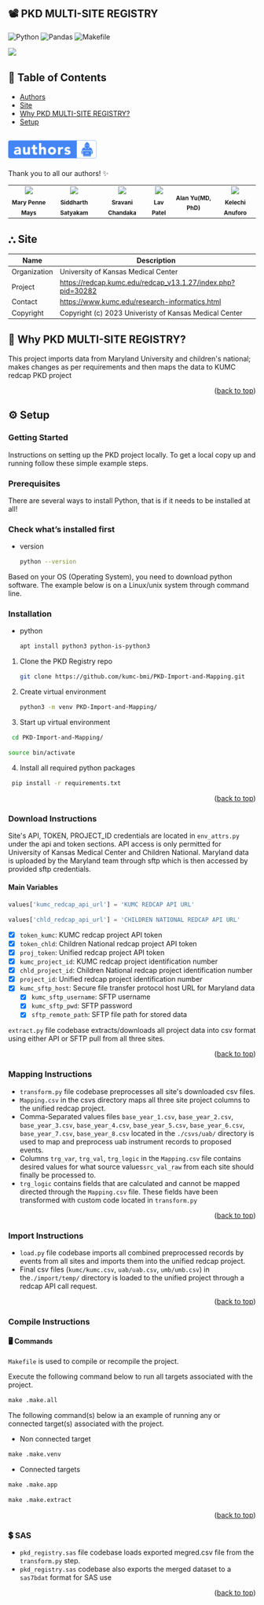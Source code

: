 <a name="readme-top"></a>
## 📽️ PKD MULTI-SITE REGISTRY

![Python](https://img.shields.io/badge/python-3670A0?style=for-the-badge&logo=python&logoColor=ffdd54) ![Pandas](https://img.shields.io/badge/pandas-%23150458.svg?style=for-the-badge&logo=pandas&logoColor=white) ![Makefile](https://img.shields.io/badge/GNU%20Bash-4EAA25?style=for-the-badge&logo=GNU%20Bash&logoColor=white)

<img src="https://projectredcap.org/wp-content/themes/rcap/images/answerhub.png" />

## 🚩 Table of Contents

- [Authors](#authors)
- [Site](#site)
- [Why PKD MULTI-SITE REGISTRY?](#why-pkd-multi-site-registry)
- [Setup](#setup)

## <img src="images/authors-badge-small.png" width="180" height="37"/>

Thank you to all our authors! ✨
<table>
  <tr>
    <td align="center"><img src="https://avatars.githubusercontent.com/u/72703458?v=4" width="100px;" /><br /><sub><b>Mary Penne Mays</b></sub></td>
    <td align="center"><img src="https://avatars.githubusercontent.com/u/43289998?v=4" width="100px;" /><br /><sub><b>Siddharth Satyakam</b></sub></td>
    <td align="center"><img src="https://avatars.githubusercontent.com/u/8313457?v=4" width="100px;" /><br /><sub><b>Sravani Chandaka</b></sub></td>
    <td align="center"><img src="https://avatars.githubusercontent.com/u/8277466?v=4" width="100px;" /><br /><sub><b>Lav Patel</b></sub></td>
    <td align="center"><sub><b>Alan Yu(MD, PhD)</b></sub></td>
    <td align="center"><img src="https://avatars.githubusercontent.com/u/4640305?v=4" width="100px;" /><br /><sub><b>Kelechi Anuforo</b></sub></td>
  </tr>
</table>



## ⛬ Site

| Name | Description |
| --- | --- |
| Organization | University of Kansas Medical Center |
| Project | https://redcap.kumc.edu/redcap_v13.1.27/index.php?pid=30282 |
| Contact | https://www.kumc.edu/research-informatics.html |
| Copyright | Copyright (c) 2023 Univeristy of Kansas Medical Center |

## 🧢 Why PKD MULTI-SITE REGISTRY?

This project imports data from Maryland University and children's national; 
makes changes as per requirements and then maps the data to KUMC redcap PKD project

<p align="right">(<a href="#readme-top">back to top</a>)</p>

## ⚙ Setup
<!-- GETTING STARTED -->
### Getting Started

Instructions on setting up the PKD project locally.
To get a local copy up and running follow these simple example steps.

### Prerequisites

There are several ways to install Python, that is if it needs to be installed at all!

### Check what’s installed first

* version
  ```sh
  python --version
  ```

Based on your OS (Operating System), you need to download python software. The example below is on a Linux/unix system through command line.

### Installation

* python
  ```sh
  apt install python3 python-is-python3
  ```

1. Clone the PKD Registry repo
   ```sh
   git clone https://github.com/kumc-bmi/PKD-Import-and-Mapping.git
   ```
2. Create virtual environment
   ```sh
   python3 -m venv PKD-Import-and-Mapping/
   ```
3. Start up virtual environment
  ```sh
   cd PKD-Import-and-Mapping/
   ```
   ```sh
   source bin/activate
   ```
4. Install all required python packages
  ```sh
   pip install -r requirements.txt
   ```

<p align="right">(<a href="#readme-top">back to top</a>)</p>

### Download Instructions

Site's API, TOKEN, PROJECT_ID credentials are located in `env_attrs.py` under the api and token sections. API access is only permitted for University of Kansas Medical Center and Children National. Maryland data is uploaded by the Maryland team through sftp which is then accessed by provided sftp credentials.

<!-- ENVIROMENT VARIABLES -->
#### Main Variables
  ```py
  values['kumc_redcap_api_url'] = 'KUMC REDCAP API URL'
  ```
  ```py
  values['chld_redcap_api_url'] = 'CHILDREN NATIONAL REDCAP API URL'
  ```

- [x] `token_kumc`: KUMC redcap project API token
- [x] `token_chld`: Children National redcap project API token
- [x] `proj_token`: Unified redcap project API token
- [x] `kumc_project_id`: KUMC redcap project identification number
- [x] `chld_project_id`: Children National redcap project identification number
- [x] `project_id`: Unified redcap project identification number
- [x] `kumc_sftp_host`: Secure file transfer protocol host URL for Maryland data
    - [x] `kumc_sftp_username`: SFTP username
    - [x] `kumc_sftp_pwd`: SFTP password
    - [x] `sftp_remote_path`: SFTP file path for stored data

`extract.py` file codebase extracts/downloads all project data into csv format using either API or SFTP pull from all three sites.

<p align="right">(<a href="#readme-top">back to top</a>)</p>

### Mapping Instructions

* `transform.py` file codebase preprocesses all site's downloaded csv files. 
* `Mapping.csv` in the csvs directory maps all three site project columns to the unified redcap project. 
* Comma-Separated values files `base_year_1.csv`, `base_year_2.csv`, `base_year_3.csv`, `base_year_4.csv`, `base_year_5.csv`, `base_year_6.csv`, `base_year_7.csv`, `base_year_8.csv` located in the `./csvs/uab/` directory is used to map and preprocess uab instrument records to proposed events. 
* Columns `trg_var`, `trg_val`, `trg_logic` in the `Mapping.csv` file contains desired values for what source values`src_val_raw` from each site should finally be processed to.
* `trg_logic` contains fields that are calculated and cannot be mapped directed through the `Mapping.csv` file. These fields have been transformed with custom code located in `transform.py`

<p align="right">(<a href="#readme-top">back to top</a>)</p>

### Import Instructions

* `load.py` file codebase imports all combined preprocessed records by events from all sites and imports them into the unified redcap project. 
* Final csv files (`kumc/kumc.csv`, `uab/uab.csv`, `umb/umb.csv`) in the`./import/temp/` directory is loaded to the unified project through a redcap API call request.

<p align="right">(<a href="#readme-top">back to top</a>)</p>

### Compile Instructions

#### 🖥️  Commands

`Makefile` is used to compile or recompile the project. 

Execute the following command below to run all targets associated with the project.

```Makefile
make .make.all
```

The following command(s) below ia an example of running any or connected target(s) associated with the project.

- Non connected target
```Makefile
make .make.venv
```

- Connected targets
```Makefile
make .make.app
```

```Makefile
make .make.extract
```

<p align="right">(<a href="#readme-top">back to top</a>)</p>

### 💲 SAS

* `pkd_registry.sas` file codebase loads exported megred.csv file from the `transform.py` step.
* `pkd_registry.sas` codebase also exports the merged dataset to a `sas7bdat` format for SAS use

<p align="right">(<a href="#readme-top">back to top</a>)</p>

